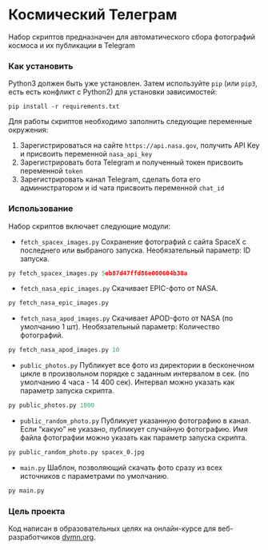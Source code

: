 # Космический Телеграм

Набор скриптов предназначен для автоматического сбора фотографий космоса и их публикации в Telegram

### Как установить

Python3 должен быть уже установлен. 
Затем используйте `pip` (или `pip3`, есть есть конфликт с Python2) для установки зависимостей:
```
pip install -r requirements.txt
```
Для работы скриптов необходимо заполнить следующие переменные окружения:
1. Зарегистрироваться на сайте `https://api.nasa.gov`, получить  API Key и присвоить переменной `nasa_api_key`
2. Зарегистрировать бота Telegram и полученный токен присвоить переменной `token`
3. Зарегистрировать канал  Telegram, сделать бота его администратором и id чата присвоить переменной `chat_id`

### Использование

Набор скриптов включает следующие модули:
- `fetch_spacex_images.py` Сохранение фотографий с сайта SpaceX с последнего или выбраного запуска. Необязательный параметр: ID запуска.  
```python
py fetch_spacex_images.py 5eb87d47ffd86e000604b38a
```    
- `fetch_nasa_epic_images.py` Скачивает EPIC-фото от NASA.
```python
py fetch_nasa_epic_images.py
``` 
- `fetch_nasa_apod_images.py` Скачивает APOD-фото от NASA (по умолчанию 1 шт). Необязательный параметр: Количество фотографий. 
```python
py fetch_nasa_apod_images.py 10
``` 
- `public_photos.py` Публикует все фото из директории в бесконечном цикле в произвольном порядке с заданным интервалом в сек. (по умолчанию 4 часа - 14 400 сек). Интервал можно указать как параметр запуска скрипта.
```python 
py public_photos.py 1000
``` 
- `public_random_photo.py` Публикует указанную фотографию в канал. Если “какую” не указано, публикует случайную фотографию. Имя файла фотографии можно указать как параметр запуска скрипта.
```python
py public_random_photo.py spacex_0.jpg 
``` 
- `main.py` Шаблон, позволяющий скачать фото сразу из всех источников с параметрами по умолчанию.
```python
py main.py
``` 

### Цель проекта

Код написан в образовательных целях на онлайн-курсе для веб-разработчиков [dvmn.org](https://dvmn.org/).